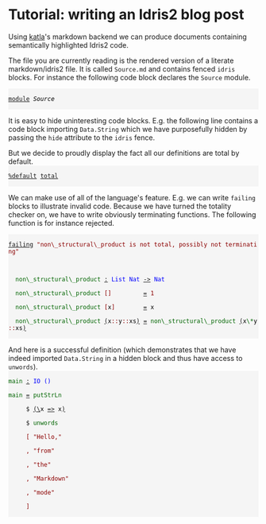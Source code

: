 <style>
.IdrisData {
  color: darkred
}
.IdrisType {
  color: blue
}
.IdrisBound {
  color: black
}
.IdrisFunction {
  color: darkgreen
}
.IdrisKeyword {
  text-decoration: underline;
}
.IdrisComment {
  color: #b22222
}
.IdrisNamespace {
  font-style: italic;
  color: black
}
.IdrisPostulate {
  font-weight: bold;
  color: red
}
.IdrisModule {
  font-style: italic;
  color: black
}
.IdrisCode {
  display: block;
  background-color: whitesmoke;
}
</style>
# Tutorial: writing an Idris2 blog post

Using [katla](https://github.com/idris-community/katla)'s markdown backend
we can produce documents containing semantically highlighted Idris2 code.

The file you are currently reading is the rendered version of a literate
markdown/idris2 file. It is called `Source.md` and contains fenced `idris`
blocks. For instance the following code block declares the `Source` module.

<code class="IdrisCode">
<span class="IdrisKeyword">module</span>&nbsp;<span class="IdrisModule">Source</span><br />
</code>

It is easy to hide uninteresting code blocks. E.g. the following line contains
a code block importing `Data.String` which we have purposefully hidden by passing
the `hide` attribute to the `idris` fence.

But we decide to proudly display the fact all our definitions are total by default.
<code class="IdrisCode">
<span class="IdrisKeyword">%default</span>&nbsp;<span class="IdrisKeyword">total</span><br />
</code>

We can make use of all of the language's feature. E.g. we can write `failing` blocks
to illustrate invalid code. Because we have turned the totality checker on, we have
to write obviously terminating functions. The following function is for instance
rejected.

<code class="IdrisCode">
<span class="IdrisKeyword">failing</span>&nbsp;<span class="IdrisData">&quot;non\_structural\_product&nbsp;is&nbsp;not&nbsp;total,&nbsp;possibly&nbsp;not&nbsp;terminating&quot;</span><br />
<br />
&nbsp;&nbsp;<span class="IdrisFunction">non\_structural\_product</span>&nbsp;<span class="IdrisKeyword">:</span>&nbsp;<span class="IdrisType">List</span>&nbsp;<span class="IdrisType">Nat</span>&nbsp;<span class="IdrisKeyword">-&gt;</span>&nbsp;<span class="IdrisType">Nat</span><br />
&nbsp;&nbsp;<span class="IdrisFunction">non\_structural\_product</span>&nbsp;<span class="IdrisData">[]</span>&nbsp;&nbsp;&nbsp;&nbsp;&nbsp;&nbsp;&nbsp;&nbsp;&nbsp;<span class="IdrisKeyword">=</span>&nbsp;<span class="IdrisData">1</span><br />
&nbsp;&nbsp;<span class="IdrisFunction">non\_structural\_product</span>&nbsp;<span class="IdrisData">[</span><span class="IdrisBound">x</span><span class="IdrisData">]</span>&nbsp;&nbsp;&nbsp;&nbsp;&nbsp;&nbsp;&nbsp;&nbsp;<span class="IdrisKeyword">=</span>&nbsp;<span class="IdrisBound">x</span><br />
&nbsp;&nbsp;<span class="IdrisFunction">non\_structural\_product</span>&nbsp;<span class="IdrisKeyword">(</span><span class="IdrisBound">x</span><span class="IdrisData">::</span><span class="IdrisBound">y</span><span class="IdrisData">::</span><span class="IdrisBound">xs</span><span class="IdrisKeyword">)</span>&nbsp;<span class="IdrisKeyword">=</span>&nbsp;<span class="IdrisFunction">non\_structural\_product</span>&nbsp;<span class="IdrisKeyword">(</span><span class="IdrisBound">x</span><span class="IdrisFunction">\*</span><span class="IdrisBound">y</span><span class="IdrisData">::</span><span class="IdrisBound">xs</span><span class="IdrisKeyword">)</span><br />
</code>

And here is a successful definition (which demonstrates that we have indeed imported
`Data.String` in a hidden block and thus have access to `unwords`).
<code class="IdrisCode">
<span class="IdrisFunction">main</span>&nbsp;<span class="IdrisKeyword">:</span>&nbsp;<span class="IdrisType">IO</span>&nbsp;<span class="IdrisType">()</span><br />
<span class="IdrisFunction">main</span>&nbsp;<span class="IdrisKeyword">=</span>&nbsp;<span class="IdrisFunction">putStrLn</span><br />
&nbsp;&nbsp;&nbsp;&nbsp;&nbsp;\$&nbsp;<span class="IdrisKeyword">(\\</span><span class="IdrisBound">x</span>&nbsp;<span class="IdrisKeyword">=&gt;</span>&nbsp;<span class="IdrisBound">x</span><span class="IdrisKeyword">)</span><br />
&nbsp;&nbsp;&nbsp;&nbsp;&nbsp;\$&nbsp;<span class="IdrisFunction">unwords</span><br />
&nbsp;&nbsp;&nbsp;&nbsp;&nbsp;<span class="IdrisData">[</span>&nbsp;<span class="IdrisData">&quot;Hello,&quot;</span><br />
&nbsp;&nbsp;&nbsp;&nbsp;&nbsp;<span class="IdrisData">,</span>&nbsp;<span class="IdrisData">&quot;from&quot;</span><br />
&nbsp;&nbsp;&nbsp;&nbsp;&nbsp;<span class="IdrisData">,</span>&nbsp;<span class="IdrisData">&quot;the&quot;</span><br />
&nbsp;&nbsp;&nbsp;&nbsp;&nbsp;<span class="IdrisData">,</span>&nbsp;<span class="IdrisData">&quot;Markdown&quot;</span><br />
&nbsp;&nbsp;&nbsp;&nbsp;&nbsp;<span class="IdrisData">,</span>&nbsp;<span class="IdrisData">&quot;mode&quot;</span><br />
&nbsp;&nbsp;&nbsp;&nbsp;&nbsp;<span class="IdrisData">]</span><br />
</code>

